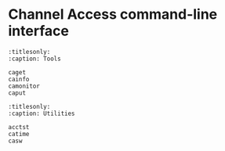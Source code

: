 # Channel Access command-line interface

``` {toctree}
:titlesonly:
:caption: Tools

caget
cainfo
camonitor
caput
```

``` {toctree}
:titlesonly:
:caption: Utilities

acctst
catime
casw
```
